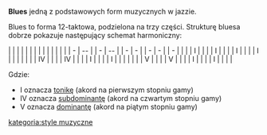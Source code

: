 **Blues** jedną z podstawowych form muzycznych w jazzie.

Blues to forma 12-taktowa, podzielona na trzy części. Strukturę bluesa
dobrze pokazuje następujący schemat harmoniczny:

|   |    |  |   |    |  |   |   |  |   |   |  |   |
| - | -- |  | - | -- |  | - | - |  | - | - |  | - |
| | | I  |  | | | I  |  | | | I |  | | | I |  | | |
| | | IV |  | | | IV |  | | | I |  | | | I |  | | |
| | | V  |  | | | V  |  | | | I |  | | | I |  | | |

Gdzie:

  - I oznacza [tonikę](tonika "wikilink") (akord na pierwszym stopniu
    gamy)
  - IV oznacza [subdominantę](subdominanta "wikilink") (akord na
    czwartym stopniu gamy)
  - V oznacza [dominantę](dominanta "wikilink") (akord na piątym stopniu
    gamy)

[kategoria:style muzyczne](kategoria:style_muzyczne "wikilink")